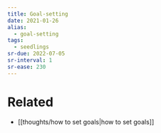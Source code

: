```yaml
---
title: Goal-setting
date: 2021-01-26
alias:
  - goal-setting
tags:
  - seedlings
sr-due: 2022-07-05
sr-interval: 1
sr-ease: 230
---
```

# Related
- [[thoughts/how to set goals|how to set goals]]
